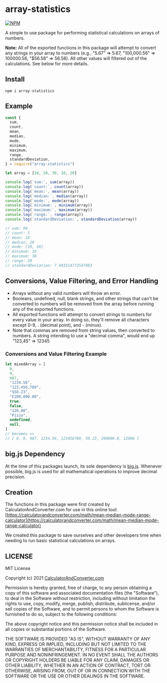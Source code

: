 # array-statistics

[![NPM](https://nodei.co/npm/array-statistics.png)](https://nodei.co/npm/array-statistics/)

A simple to use package for performing statistical calculations on arrays of numbers.

**Note:** All of the exported functions in this package will attempt to convert any strings in your array to numbers (e.g., "5.67" => 5.67, "100,000.56" => 100000.56, "$56.58" => 56.58). All other values will filtered out of the calculations. See below for more details.

## Install

```
npm i array-statistics
```

## Example

```javascript
const {
  sum,
  count,
  mean,
  median,
  mode,
  minimum,
  maximum,
  range,
  standardDeviation,
} = require("array-statistics")

let array = [10, 20, 30, 10, 20]

console.log(`sum:`, sum(array))
console.log(`count:`, count(array))
console.log(`mean:`, mean(array))
console.log(`median:`, median(array))
console.log(`mode:`, mode(array))
console.log(`minimum:`, minimum(array))
console.log(`maximum:`, maximum(array))
console.log(`range:`, range(array))
console.log(`standardDeviation:`, standardDeviation(array))

// sum: 90
// count: 5
// mean: 18
// median: 20
// mode: [10, 20]
// minimum: 10
// maximum: 30
// range: 20
// standardDeviation: 7.483314773547883
```

## Conversions, Value Filtering, and Error Handling

- Arrays without any valid numbers will throw an error.
- Booleans, undefined, null, blank strings, and other strings that can't be converted to numbers will be removed from the array before running any of the exported functions.
- All exported functions will attempt to convert strings to numbers for every value in your array. In doing so, they'll remove all characters except 0-9, . (decimal point), and - (minus).
- Note that commas are removed from string values, then converted to numbers. A string intending to use a "decimal comma", would end up "123,45" => 12345

### Conversions and Value Filtering Example

```javascript
let mixedArray = [
  0,
  9,
  987,
  "1234.56",
  "123,456,789",
  "$58.23",
  "€200,000.80",
  true,
  false,
  "120,00",
  "Pizza",
  undefined,
  null,
]
// becomes =>
// [ 0, 9, 987, 1234.56, 123456789, 58.23, 200000.8, 12000 ]
```

## big.js Dependency

At the time of this packages launch, its sole dependency is [big.js](https://www.npmjs.com/package/big.js?activeTab=readme). Whenever possible, big.js is used for all mathematical operations to improve decimal precision.

## Creation

The functions in this package were first created by CalculatorAndConverter.com for use in this online tool: [https://calculatorandconverter.com/math/mean-median-mode-range-calculator](https://calculatorandconverter.com/math/mean-median-mode-range-calculator)

We created this package to save ourselves and other developers time when needing to run basic statistical calculations on arrays.

## LICENSE

MIT License

Copyright (c) 2021 [CalculatorAndConverter.com](https://calculatorandconverter.com/)

Permission is hereby granted, free of charge, to any person obtaining a copy
of this software and associated documentation files (the "Software"), to deal
in the Software without restriction, including without limitation the rights
to use, copy, modify, merge, publish, distribute, sublicense, and/or sell
copies of the Software, and to permit persons to whom the Software is
furnished to do so, subject to the following conditions:

The above copyright notice and this permission notice shall be included in all
copies or substantial portions of the Software.

THE SOFTWARE IS PROVIDED "AS IS", WITHOUT WARRANTY OF ANY KIND, EXPRESS OR
IMPLIED, INCLUDING BUT NOT LIMITED TO THE WARRANTIES OF MERCHANTABILITY,
FITNESS FOR A PARTICULAR PURPOSE AND NONINFRINGEMENT. IN NO EVENT SHALL THE
AUTHORS OR COPYRIGHT HOLDERS BE LIABLE FOR ANY CLAIM, DAMAGES OR OTHER
LIABILITY, WHETHER IN AN ACTION OF CONTRACT, TORT OR OTHERWISE, ARISING FROM,
OUT OF OR IN CONNECTION WITH THE SOFTWARE OR THE USE OR OTHER DEALINGS IN THE
SOFTWARE.
